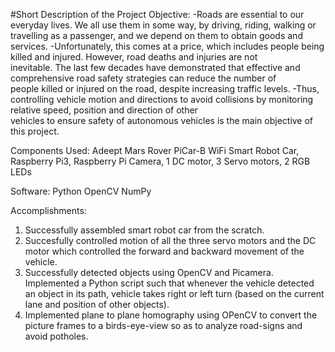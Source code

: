#Short Description of the Project
Objective:
  -Roads are essential to our everyday lives. We all use them in some way, by driving, riding, walking or travelling as a passenger, and    we depend on them to obtain goods and services.
  -Unfortunately, this comes at a price, which includes people being killed and injured. However, road deaths and injuries are not  
   inevitable. The last few decades have demonstrated that effective and comprehensive road safety strategies can reduce the number of   
   people killed or injured on the road, despite increasing traffic levels.
  -Thus, controlling vehicle motion and directions to avoid collisions by monitoring relative speed, position and direction of other    
   vehicles to ensure safety of autonomous vehicles is the main objective of this project.

Components Used:
  Adeept Mars Rover PiCar-B WiFi Smart Robot Car, Raspberry Pi3, Raspberry Pi Camera, 1 DC motor, 3 Servo motors, 2 RGB LEDs

Software:
  Python
  OpenCV
  NumPy

 Accomplishments:
 1. Successfully assembled smart robot car from the scratch.
 2. Succesfully controlled motion of all the three servo motors and the DC motor which controlled the forward and backward movement
    of the vehicle. 
 3. Successfully detected objects using OpenCV and Picamera. Implemented a Python script such that whenever the vehicle detected an
    object in its path, vehicle takes right or left turn (based on the current lane and position of other objects).
 4. Implemented plane to plane homography using OPenCV to convert the picture frames to a birds-eye-view so as to analyze road-signs
    and avoid potholes.
 
 
 



